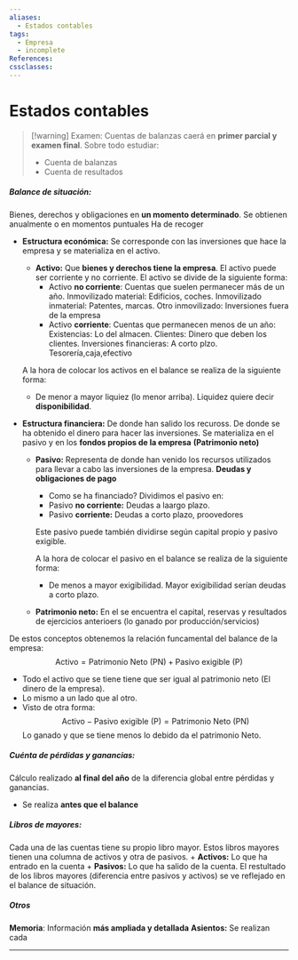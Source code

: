 ```yaml
---
aliases:
  - Estados contables
tags:
  - Empresa
  - incomplete
References: 
cssclasses:
---
```

# Estados contables
> [!warning] Examen: 
> Cuentas de balanzas caerá en **primer parcial y examen final**. 
> Sobre todo estudiar:
> + Cuenta de balanzas
> + Cuenta de resultados


##### Balance de situación: 
Bienes, derechos y obligaciones en **un momento determinado**. Se obtienen anualmente o en momentos puntuales
Ha de recoger 

+ **Estructura económica:** Se corresponde con las inversiones que hace la empresa y se materializa en el activo. 
	+ **Activo:** Que **bienes y derechos tiene la empresa**. El activo puede ser corriente y no corriente. El activo se divide de la siguiente forma: 
		+ Activo **no corriente**: Cuentas que suelen permanecer más de un año. Inmovilizado material: Edificios, coches. Inmovilizado inmaterial: Patentes, marcas. Otro inmovilizado: Inversiones fuera de la empresa
		+ Activo **corriente**: Cuentas que permanecen menos de un año: Existencias: Lo del almacen. Clientes: Dinero que deben los clientes. Inversiones financieras: A corto plzo. Tesorería,caja,efectivo

	A la hora de colocar los activos en el balance se realiza de la siguiente forma:
	+ De menor a mayor liquiez (lo menor arriba). Liquidez quiere decir **disponibilidad**. 

+ **Estructura financiera:** De donde han salido los recuross. De donde se ha obtenido el dinero para hacer las inversiones. Se materializa en el pasivo y en los **fondos propios de la empresa** **(Patrimonio neto)**
	+ **Pasivo:** Representa de donde han venido los recursos utilizados para llevar a cabo las inversiones de la empresa. **Deudas y obligaciones de pago**
		+ Como se ha financiado? 
		Dividimos el pasivo en: 
		+ Pasivo **no corriente:** Deudas a laargo plazo.
		+ Pasivo **corriente:** Deudas a corto plazo, proovedores
		
		Este pasivo puede también dividirse según capital propio y pasivo exigible. 
		
		A la hora de colocar el pasivo en el balance se realiza de la siguiente forma: 
		+ De menos a mayor exigibilidad. Mayor exigibilidad serían deudas a corto plazo.

	+ **Patrimonio neto:** En el se encuentra el capital, reservas y resultados de ejercicios anterioers (lo ganado por producción/servicios)

De estos conceptos obtenemos la relación funcamental del balance de la empresa:
$$
			\text{Activo} = \text{Patrimonio Neto (PN)} + \text{Pasivo exigible (P)}
	$$
+ Todo el activo que se tiene tiene que ser igual al patrimonio neto (El dinero de la empresa). 
+ Lo mismo a un lado que al otro.
+ Visto de otra forma: 
$$
\text{Activo} -  \text{Pasivo exigible (P)}= \text{Patrimonio Neto (PN)} 
$$
	Lo ganado y que se tiene menos lo debido da el patrimonio Neto.

##### Cuénta de pérdidas y ganancias:
Cálculo realizado **al final del año** de la diferencia global entre pérdidas y ganancias. 
+ Se realiza **antes que el balance**

##### Libros de mayores:
Cada una de las cuentas tiene su propio libro mayor. Estos libros mayores tienen una columna de activos y otra de pasivos. 
	+ **Activos:** Lo que ha entrado en la cuenta
	+ **Pasivos:** Lo que ha salido de la cuenta. 
	El restultado de los libros mayores (diferencia entre pasivos y activos) se ve reflejado en el balance de situación. 
##### Otros
**Memoria**: Información **más ampliada y detallada**
**Asientos:** Se realizan cada 

***